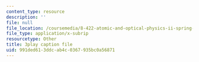 ```yaml
---
content_type: resource
description: ''
file: null
file_location: /coursemedia/8-422-atomic-and-optical-physics-ii-spring-2013/991ded613ddcab4c0367935bc0a56871_r_fWDSikuNQ.srt
file_type: application/x-subrip
resourcetype: Other
title: 3play caption file
uid: 991ded61-3ddc-ab4c-0367-935bc0a56871
---
```

